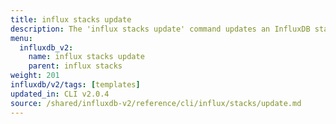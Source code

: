 ```yaml
---
title: influx stacks update
description: The 'influx stacks update' command updates an InfluxDB stack.
menu:
  influxdb_v2:
    name: influx stacks update
    parent: influx stacks
weight: 201
influxdb/v2/tags: [templates]
updated_in: CLI v2.0.4
source: /shared/influxdb-v2/reference/cli/influx/stacks/update.md
---
```


<!-- The content for this file is located at
// SOURCE content/shared/influxdb-v2/reference/cli/influx/stacks/update.md -->
